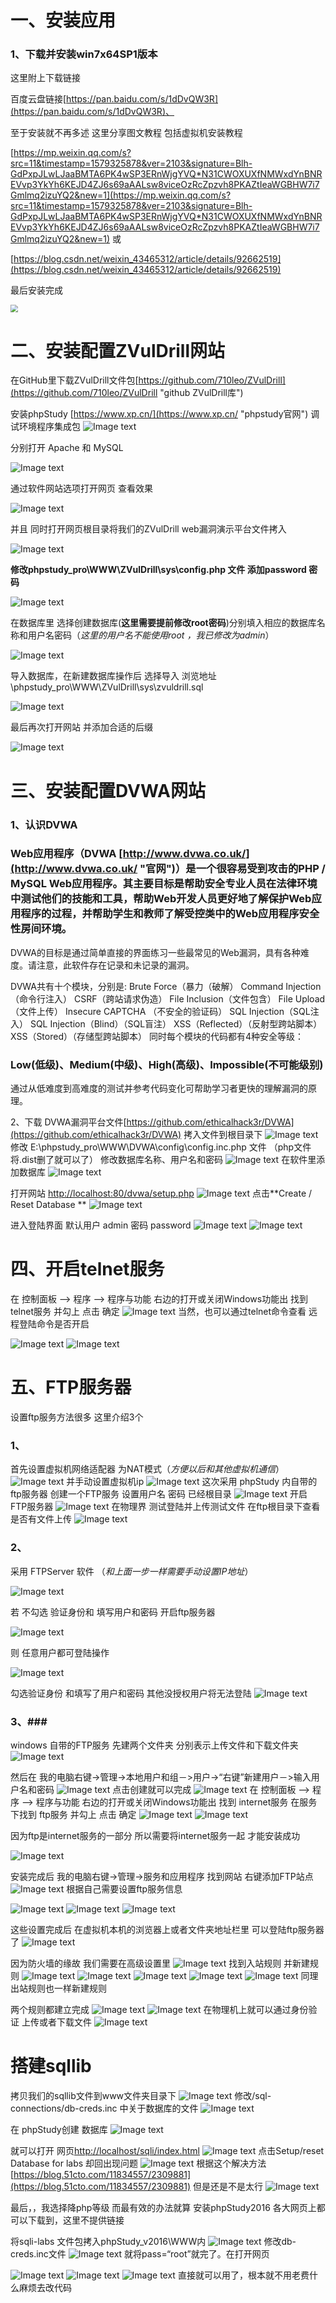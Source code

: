 
# 一、安装应用 #
### 1、下载并安装win7x64SP1版本 ###
这里附上下载链接 

百度云盘链接[https://pan.baidu.com/s/1dDvQW3R](https://pan.baidu.com/s/1dDvQW3R)、

至于安装就不再多述
这里分享图文教程 包括虚拟机安装教程

[https://mp.weixin.qq.com/s?src=11&timestamp=1579325878&ver=2103&signature=Blh-GdPxpJLwLJaaBMTA6PK4wSP3ERnWjgYVQ*N31CWOXUXfNMWxdYnBNREVvp3YkYh6KEJD4ZJ6s69aAALsw8viceOzRcZpzvh8PKAZtIeaWGBHW7i7Gmlmq2izuYQ2&new=1](https://mp.weixin.qq.com/s?src=11&timestamp=1579325878&ver=2103&signature=Blh-GdPxpJLwLJaaBMTA6PK4wSP3ERnWjgYVQ*N31CWOXUXfNMWxdYnBNREVvp3YkYh6KEJD4ZJ6s69aAALsw8viceOzRcZpzvh8PKAZtIeaWGBHW7i7Gmlmq2izuYQ2&new=1)
或

[https://blog.csdn.net/weixin_43465312/article/details/92662519](https://blog.csdn.net/weixin_43465312/article/details/92662519)

最后安装完成

<img src="C:\Users\master\Desktop\1.png" style="zoom:75%;" />


# 二、安装配置ZVulDrill网站  #
在GitHub里下载ZVulDrill文件包[https://github.com/710leo/ZVulDrill](https://github.com/710leo/ZVulDrill "github ZVulDrill库") 

安装phpStudy [https://www.xp.cn/](https://www.xp.cn/ "phpstudy官网") 调试环境程序集成包
![Image text](2.png)

分别打开 Apache 和 MySQL

![Image text](4.png)

通过软件网站选项打开网页 查看效果 

![Image text](5.png)

并且 同时打开网页根目录将我们的ZVulDrill web漏洞演示平台文件拷入

![Image text](6.png)

**修改phpstudy_pro\WWW\ZVulDrill\sys\config.php 文件
添加password 密码**

![Image text](7.png)

在数据库里 选择创建数据库(**这里需要提前修改root密码**)分别填入相应的数据库名称和用户名密码（*这里的用户名不能使用root ，我已修改为admin*）

![Image text](10.png)

导入数据库，在新建数据库操作后 选择导入 浏览地址\phpstudy_pro\WWW\ZVulDrill\sys\zvuldrill.sql

![Image text](11.png)

最后再次打开网站 并添加合适的后缀

![Image text](12.png)

# 三、安装配置DVWA网站  #
###  **1**、认识DVWA  ###

### Web应用程序（DVWA [http://www.dvwa.co.uk/](http://www.dvwa.co.uk/ "官网")）是一个很容易受到攻击的PHP / MySQL Web应用程序。其主要目标是帮助安全专业人员在法律环境中测试他们的技能和工具，帮助Web开发人员更好地了解保护Web应用程序的过程，并帮助学生和教师了解受控类中的Web应用程序安全性房间环境。

DVWA的目标是通过简单直接的界面练习一些最常见的Web漏洞，具有各种难度。请注意，此软件存在记录和未记录的漏洞。

DVWA共有十个模块，分别是:
Brute Force（暴力（破解）
Command Injection（命令行注入）
CSRF（跨站请求伪造）
File Inclusion（文件包含）
File Upload（文件上传）
Insecure CAPTCHA （不安全的验证码）
SQL Injection（SQL注入）
SQL Injection（Blind）（SQL盲注）
XSS（Reflected）（反射型跨站脚本）
XSS（Stored）（存储型跨站脚本）
同时每个模块的代码都有4种安全等级：
###  Low(低级)、Medium(中级)、High(高级)、Impossible(不可能级别)  ###
通过从低难度到高难度的测试并参考代码变化可帮助学习者更快的理解漏洞的原理。

<!--原文链接：https://blog.csdn.net/qq_38778137/article/details/83792188-->

2、下载 DVWA漏洞平台文件[https://github.com/ethicalhack3r/DVWA](https://github.com/ethicalhack3r/DVWA)
拷入文件到根目录下
![Image text](14.png)
修改 E:\phpstudy_pro\WWW\DVWA\config\config.inc.php 文件 （php文件将.dist删了就可以了）
修改数据库名称、用户名和密码
![Image text](15.png)
在软件里添加数据库
![Image text](16.png)


打开网站 [http://localhost:80/dvwa/setup.php](http://localhost:80/dvwa/setup.php)
![Image text](17.png)
点击**Create / Reset Database **
![Image text](18.png)

进入登陆界面 默认用户 admin 密码 password
![Image text](19.png)
![Image text](20.png)


# 四、开启telnet服务  #
在 控制面板 --> 程序 --> 程序与功能 右边的打开或关闭Windows功能出 找到 telnet服务 并勾上 点击 确定
![Image text](21.png)
当然，也可以通过telnet命令查看 远程登陆命令是否开启

![Image text](22.png)
![Image text](23.png)
# 五、FTP服务器 # 
设置ftp服务方法很多 这里介绍3个
### 1、 ###

首先设置虚拟机网络适配器 为NAT模式（*方便以后和其他虚拟机通信*）
![Image text](24.png)
并手动设置虚拟机ip 
![Image text](25.png)
这次采用 phpStudy 内自带的ftp服务器
创建一个FTP服务 设置用户名 密码 已经根目录
![Image text](26.png)
开启 FTP服务器 
![Image text](27.png)
在物理界 测试登陆并上传测试文件 在ftp根目录下查看是否有文件上传
![Image text](28.png)


### 2、 ###

采用 FTPServer 软件 （*和上面一步一样需要手动设置IP地址*）

![Image text](30.png)

若 不勾选  验证身份和 填写用户和密码 开启ftp服务器

![Image text](31.png)

则 任意用户都可登陆操作

![Image text](32.png)

勾选验证身份 和填写了用户和密码
其他没授权用户将无法登陆
![Image text](33.png)

### 3、###
windows 自带的FTP服务
先建两个文件夹 分别表示上传文件和下载文件夹
![Image text](34.png)

然后在 我的电脑右键->管理->本地用户和组－>用户->“右键”新建用户－>输入用户名和密码
![Image text](35.png)
点击创建就可以完成
![Image text](36.png)
在 控制面板 --> 程序 --> 程序与功能 右边的打开或关闭Windows功能出 找到 internet服务 在服务下找到 ftp服务 并勾上 点击 确定
![Image text](37.png)
![Image text](38.png)

因为ftp是internet服务的一部分 所以需要将internet服务一起 才能安装成功

![Image text](39.png)


安装完成后 我的电脑右键->管理->服务和应用程序 找到网站 右键添加FTP站点
![Image text](40.png)
根据自己需要设置ftp服务信息

![Image text](41.png)
![Image text](42.png)
![Image text](43.png)

这些设置完成后 在虚拟机本机的浏览器上或者文件夹地址栏里 可以登陆ftp服务器了
![Image text](44.png)

因为防火墙的缘故 我们需要在高级设置里
![Image text](45.png)
找到入站规则 并新建规则
![Image text](46.png)
![Image text](47.png)
![Image text](48.png)
![Image text](49.png)
![Image text](50.png)
同理出站规则也一样新建规则

两个规则都建立完成
![Image text](52.png)
![Image text](53.png)
在物理机上就可以通过身份验证  上传或者下载文件
![Image text](51.png)

# 搭建sqllib #
拷贝我们的sqllib文件到www文件夹目录下
![Image text](60.png)
修改/sql-connections/db-creds.inc 中关于数据库的文件
![Image text](61.png)

在 phpStudy创建 数据库 
![Image text](63.png)

就可以打开 网页[http://localhost/sqli/index.html](http://localhost/sqli/index.html)
![Image text](64.png)
点击Setup/reset Database for labs 却回出现问题
![Image text](65.png)
根据这个解决方法
[https://blog.51cto.com/11834557/2309881](https://blog.51cto.com/11834557/2309881)
但是还是不是太行
![Image text](70.png)


最后，，我选择降php等级 而最有效的办法就算 安装phpStudy2016  各大网页上都可以下载到，这里不提供链接

将sqli-labs 文件包拷入phpStudy_v2016\WWW内 
![Image text](71.png)
修改db-creds.inc文件
![Image text](72.png) 就将pass=“root”就完了。在打开网页

![Image text](73.png) 
![Image text](74.png) 
![Image text](75.png) 
直接就可以用了，根本就不用老费什么麻烦去改代码